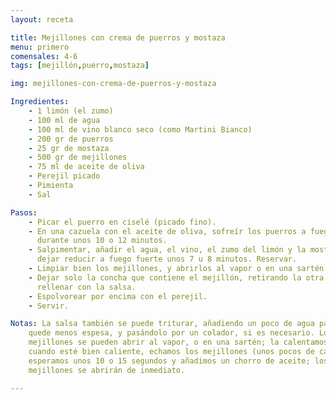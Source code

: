```yaml
---
layout: receta

title: Mejillones con crema de puerros y mostaza
menu: primero
comensales: 4-6
tags: [mejillón,puerro,mostaza]

img: mejillones-con-crema-de-puerros-y-mostaza

Ingredientes:
    - 1 limón (el zumo)
    - 100 ml de agua
    - 100 ml de vino blanco seco (como Martini Bianco)
    - 200 gr de puerros
    - 25 gr de mostaza
    - 500 gr de mejillones
    - 75 ml de aceite de oliva
    - Perejil picado
    - Pimienta
    - Sal

Pasos:
    - Picar el puerro en ciselé (picado fino).
    - En una cazuela con el aceite de oliva, sofreír los puerros a fuego lento
      durante unos 10 o 12 minutos.
    - Salpimentar, añadir el agua, el vino, el zumo del limón y la mostaza, y
      dejar reducir a fuego fuerte unos 7 u 8 minutos. Reservar.
    - Limpiar bien los mejillones, y abrirlos al vapor o en una sartén.
    - Dejar solo la concha que contiene el mejillón, retirando la otra mitad, y
      rellenar con la salsa.
    - Espolvorear por encima con el perejil.
    - Servir.

Notas: La salsa también se puede triturar, añadiendo un poco de agua para que
    quede menos espesa, y pasándolo por un colador, si es necesario. Los
    mejillones se pueden abrir al vapor, o en una sartén; la calentamos bien, y
    cuando esté bien caliente, echamos los mejillones (unos pocos de cada vez);
    esperamos unos 10 o 15 segundos y añadimos un chorro de aceite; los
    mejillones se abrirán de inmediato.

---
```


